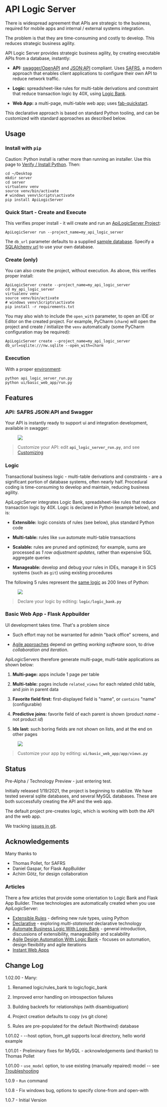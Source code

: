 # API Logic Server

There is widespread agreement that APIs are strategic
to the business, required for mobile apps and internal
/ external systems integration.

The problem is that they are time-consuming and costly to develop.
This reduces strategic business agility.

API Logic Server provides strategic business agility,
by creating executable APIs from a database, instantly:

- **API:** [swagger/OpenAPI](https://swagger.io/)
  and [JSON:API](https://jsonapi.org) compliant.
  Uses [SAFRS](https://github.com/thomaxxl/safrs/wiki), a modern approach that enables client applications to configure their own API to reduce network traffic.


- **Logic:** spreadsheet-like rules for multi-table derivations and constraint
  that reduce transaction logic by 40X,
  using [Logic Bank](https://pypi.org/project/logicbank).


- **Web App:** a multi-page, multi-table web app;
  uses [fab-quickstart](https://pypi.org/project/fab-quick-start).
  
This declarative approach is based on standard Python tooling,
and can be customized with standard approaches as described below.

## Usage

### Install with ```pip```
Caution: Python install is rather more than running an installer.
Use this page to [Verify / Install Python](../../wiki/Python-Verify-and-Install).
Then:

```
cd ~/Desktop
mkdir server
cd server
virtualenv venv
source venv/bin/activate
# windows venv\Scripts\activate
pip install ApiLogicServer
```

### Quick Start - Create and Execute
This verifies proper install - it will
create and run an [ApiLogicServer Project](../../wiki/ApiLogicServer-Guide):

```
ApiLogicServer run --project_name=my_api_logic_server
```

The ``db_url`` parameter defaults to a supplied [sample database](../../wiki/Sample-Database).
Specify a [SQLAlchemy url](https://docs.sqlalchemy.org/en/14/core/engines.html)
to use your own database.


### Create (only)

You can also create the project, without execution.
As above, this verifies proper install:

```
ApiLogicServer create --project_name=my_api_logic_server
cd my_api_logic_server
virtualenv venv
source venv/bin/activate
# windows venv\Scripts\activate
pip install -r requirements.txt
```

You may also wish to include the ``open_with`` parameter,
to open an IDE or Editor on the created project.  For example,
PyCharm (``charm``) will open the project and create / initialize the ``venv``
automatically (some PyCharm configuration may be required):

```
ApiLogicServer create --project_name=my_api_logic_server db_url=sqlite:///nw.sqlite --open_with=charm
```

### Execution
With a proper [environment](../../wiki/ApiLogicServer-Guide#environment):

```
python api_logic_server_run.py
python ui/basic_web_app/run.py
```


## Features


### API: SAFRS JSON:API and Swagger

Your API is instantly ready to support ui and integration
development, available in swagger:

<figure><img src="images/swagger.png"></figure>

> Customize your API: edit **```api_logic_server_run.py```**, and see [Customizing](../../wiki/ApiLogicServer-Guide#customizing-apilogicprojects)

### Logic

Transactional business logic - multi-table derivations and
constraints - are a significant portion of database systems,
often nearly half.  Procedural coding is time-consuming
to develop and maintain, reducing business agility.

ApiLogicServer integrates Logic Bank, spreadsheet-like rules
that reduce transaction logic by 40X.
Logic is declared in Python (example below), and is:

- **Extensible:** logic consists of rules (see below), plus standard Python code

- **Multi-table:** rules like ``sum`` automate multi-table transactions

- **Scalable:** rules are pruned and optimized; for example, sums are processed as *1 row adjustment updates,* rather than expensive SQL aggregate queries

- **Manageable:** develop and debug your rules in IDEs, manage it in SCS systems (such as `git`) using existing procedures

The following 5 rules represent the
[same logic](https://github.com/valhuber/LogicBank/wiki/by-code)
as 200 lines of Python:
<figure><img src="https://github.com/valhuber/LogicBank/raw/main/images/example.png"></figure>

> Declare your logic by editing: **```logic/logic_bank.py```**


### Basic Web App - Flask Appbuilder

UI development takes time.  That's a problem since
* Such effort may not be warranted for admin "back office" screens,
and
  
* [Agile approaches](https://agilemanifesto.org) depend on getting _working
software_ soon, to drive _collaboration and iteration_.

ApiLogicServers therefore generate multi-page, multi-table
applications as shown below:

1. **Multi-page:** apps include 1 page per table

2. **Multi-table:** pages include ``related_views`` for each related child table, and join in parent data

3. **Favorite field first:** first-displayed field is "name", or `contains` "name" (configurable)

4. **Predictive joins:** favorite field of each parent is shown (product *name* - not product *id*)

5. **Ids last:** such boring fields are not shown on lists, and at the end on other pages

<figure><img src="https://raw.githubusercontent.com/valhuber/fab-quick-start/master/images/generated-page.png"></figure>

> Customize your app by editing: **```ui/basic_web_app/app/views.py```**

## Status
Pre-Alpha / Technology Preview - just entering test.

Initially released 1/19/2021, the project is beginning to stablize.  We have tested several sqlite databases, and several MySQL databases.  These are both successfully creating the API and the web app.

The default project pre-creates logic, which is working with both the API and the web app.

We tracking [issues in git](https://github.com/valhuber/ApiLogicServer/issues).

## Acknowledgements

Many thanks to

- Thomas Pollet, for SAFRS
- Daniel Gaspar, for Flask AppBuilder
- Achim Götz, for design collaboration



### Articles
There a few articles that provide some orientation to Logic Bank and Flask App Builder.
These technologies are automatically created when you use ApiLogicServer:
* [Extensible Rules](https://dzone.com/articles/logic-bank-now-extensible-drive-95-automation-even) - defining new rule types, using Python
* [Declarative](https://dzone.com/articles/agile-design-automation-how-are-rules-different-fr) - exploring _multi-statement_ declarative technology
* [Automate Business Logic With Logic Bank](https://dzone.com/articles/automate-business-logic-with-logic-bank) - general introduction, discussions of extensibility, manageability and scalability
* [Agile Design Automation With Logic Bank](https://dzone.com/articles/logical-data-indendence) - focuses on automation, design flexibility and agile iterations
* [Instant Web Apps](https://dzone.com/articles/instant-db-web-apps) 

## Change Log

1.02.00 - Many:

1. Renamed logic/rules_bank to logic/logic_bank

1. Improved error handling on introspection failures

1. Building backrefs for relationships (with disambiguation)

1. Project creation defaults to copy (vs git clone)

1. Rules are pre-populated for the default (Northwind) database

1.01.02 - --host option, from_git supports local directory, hello world example

1.01.01 - Preliminary fixes for MySQL - acknowledgements (and thanks!) to Thomas Pollet

1.01.00 - ``use_model`` option, to use existing (manually repaired) model --
see [Troubleshooting](../../wiki/Troubleshooting)

1.0.9   - ``Run`` command

1.0.8   - Fix windows bug, options to specify clone-from and open-with

1.0.7   - Initial Version
